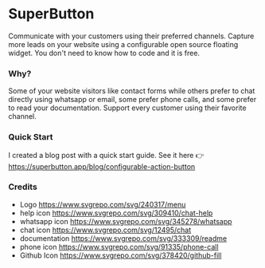 # SuperButton

Communicate with your customers using their preferred channels. Capture more leads on your website using a configurable open source floating widget. You don't need to know how to code and it is free.

### Why?

Some of your website visitors like contact forms while others prefer to chat directly using whatsapp or email, some prefer phone calls, and some prefer to read your documentation. Support every customer using their favorite channel.

### Quick Start

I created a blog post with a quick start guide. See it here 👉 https://superbutton.app/blog/configurable-action-button

### Credits

- Logo https://www.svgrepo.com/svg/240317/menu
- help icon https://www.svgrepo.com/svg/309410/chat-help
- whatsapp icon https://www.svgrepo.com/svg/345278/whatsapp
- chat icon https://www.svgrepo.com/svg/12495/chat
- documentation https://www.svgrepo.com/svg/333309/readme
- phone icon https://www.svgrepo.com/svg/91335/phone-call
- Github Icon https://www.svgrepo.com/svg/378420/github-fill
